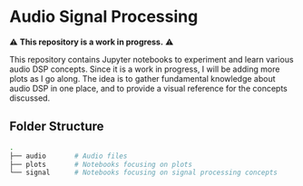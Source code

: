 # Audio Signal Processing

:warning: **This repository is a work in progress.** :warning:

This repository contains Jupyter notebooks to experiment and learn various audio DSP concepts. Since it is a work in progress, I will be adding more plots as I go along. The idea is to gather fundamental knowledge about audio DSP in one place, and to provide a visual reference for the concepts discussed.

## Folder Structure

```bash
.
├── audio       # Audio files
├── plots       # Notebooks focusing on plots
└── signal      # Notebooks focusing on signal processing concepts
```

